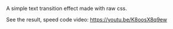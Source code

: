 A simple text transition effect made with raw css.


See the result, speed code video: 
https://youtu.be/K8oosX8q9ew
